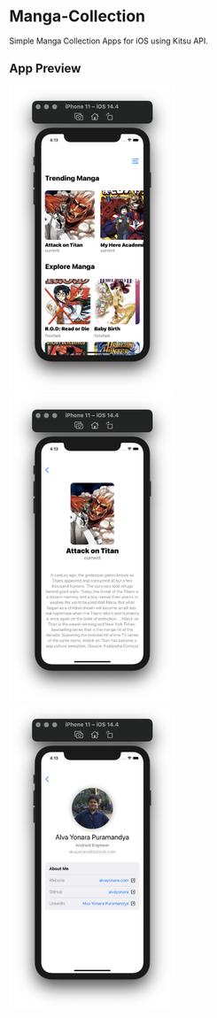 # Manga-Collection
Simple Manga Collection Apps for iOS using Kitsu API.

App Preview
---------
<img src="https://github.com/alvayonara/Manga-Collection/blob/main/app-preview-1.png" width="300"/> &nbsp; 
<img src="https://github.com/alvayonara/Manga-Collection/blob/main/app-preview-2.png" width="300"/> &nbsp; 
<img src="https://github.com/alvayonara/Manga-Collection/blob/main/app-preview-3.png" width="300"/>
